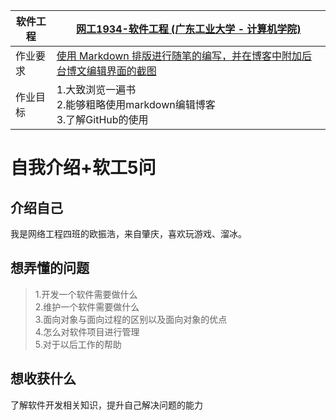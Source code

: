 | 软件工程 |[网工1934-软件工程 (广东工业大学 - 计算机学院)](https://edu.cnblogs.com/campus/gdgy/networkengineering1934-Softwareengineering) |
| ----------------- |--------------- |
| 作业要求| [使用 Markdown 排版进行随笔的编写，并在博客中附加后台博文编辑界面的截图](https://edu.cnblogs.com/campus/gdgy/networkengineering1934-Softwareengineering/homework/12136) |
| 作业目标 | 1.大致浏览一遍书<br>2.能够粗略使用markdown编辑博客<br>3.了解GitHub的使用 |

自我介绍+软工5问
==============
介绍自己
----------
我是网络工程四班的欧振浩，来自肇庆，喜欢玩游戏、溜冰。

想弄懂的问题
----------
>1.开发一个软件需要做什么<br/>
2.维护一个软件需要做什么<br/>
3.面向对象与面向过程的区别以及面向对象的优点<br/>
4.怎么对软件项目进行管理<br/>
5.对于以后工作的帮助

想收获什么
--------
了解软件开发相关知识，提升自己解决问题的能力
